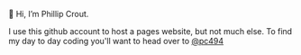 👋 Hi, I’m Phillip Crout.

I use this github account to host a pages website, but not much else. To find my day to day coding you'll want to head over to [@pc494](https://github.com/pc494)
